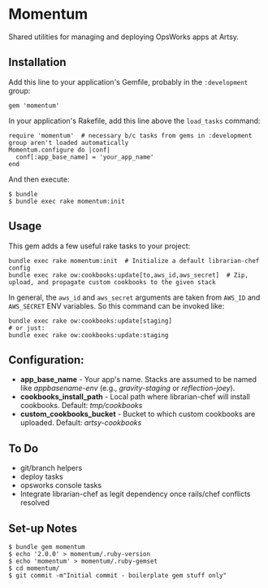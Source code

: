 # Momentum

Shared utilities for managing and deploying OpsWorks apps at Artsy.


## Installation

Add this line to your application's Gemfile, probably in the `:development` group:

    gem 'momentum'

In your application's Rakefile, add this line above the `load_tasks` command:

    require 'momentum'  # necessary b/c tasks from gems in :development group aren't loaded automatically
    Momentum.configure do |conf|
      conf[:app_base_name] = 'your_app_name'
    end

And then execute:

    $ bundle
    $ bundle exec rake momentum:init


## Usage

This gem adds a few useful rake tasks to your project:

    bundle exec rake momentum:init  # Initialize a default librarian-chef config
    bundle exec rake ow:cookbooks:update[to,aws_id,aws_secret]  # Zip, upload, and propagate custom cookbooks to the given stack

In general, the `aws_id` and `aws_secret` arguments are taken from `AWS_ID` and `AWS_SECRET` ENV variables. So this command can be invoked like:

    bundle exec rake ow:cookbooks:update[staging]
    # or just:
    bundle exec rake ow:cookbooks:update:staging

## Configuration:

* **app_base_name** - Your app's name. Stacks are assumed to be named like _appbasename-env_ (e.g., _gravity-staging_ or _reflection-joey_).
* **cookbooks_install_path** - Local path where librarian-chef will install cookbooks. Default: _tmp/cookbooks_
* **custom_cookbooks_bucket** - Bucket to which custom cookbooks are uploaded. Default: _artsy-cookbooks_


## To Do

* git/branch helpers
* deploy tasks
* opsworks console tasks
* Integrate librarian-chef as legit dependency once rails/chef conflicts resolved


## Set-up Notes

    $ bundle gem momentum
    $ echo '2.0.0' > momentum/.ruby-version
    $ echo 'momentum' > momentum/.ruby-gemset
    $ cd momentum/
    $ git commit -m"Initial commit - boilerplate gem stuff only"

